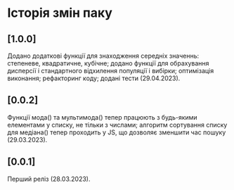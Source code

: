 # Історія змін паку

## [1.0.0]
Додано додаткові функції для знаходження середніх значеннь: степеневе, квадратичне, кубічне; додано функції для обрахування дисперсії і стандартного відхилення популяції і вибірки; оптимізація виконання; рефакторинг коду; додані тести (29.04.2023).

## [0.0.2]
Функції мода() та мультимода() тепер працюють з будь-якими елементами у списку, не тільки з числами; алгоритм сортування списку для медіана() тепер проходить у JS, що дозволяє зменшити час пошуку (29.03.2023).

## [0.0.1]
Перший реліз (28.03.2023).
